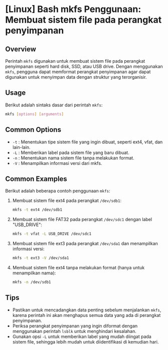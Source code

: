 # [Linux] Bash mkfs Penggunaan: Membuat sistem file pada perangkat penyimpanan

## Overview
Perintah `mkfs` digunakan untuk membuat sistem file pada perangkat penyimpanan seperti hard disk, SSD, atau USB drive. Dengan menggunakan `mkfs`, pengguna dapat memformat perangkat penyimpanan agar dapat digunakan untuk menyimpan data dengan struktur yang terorganisir.

## Usage
Berikut adalah sintaks dasar dari perintah `mkfs`:

```bash
mkfs [options] [arguments]
```

## Common Options
- `-t` : Menentukan tipe sistem file yang ingin dibuat, seperti ext4, vfat, dan lain-lain.
- `-L` : Memberikan label pada sistem file yang baru dibuat.
- `-n` : Menentukan nama sistem file tanpa melakukan format.
- `-V` : Menampilkan informasi versi dari mkfs.

## Common Examples
Berikut adalah beberapa contoh penggunaan `mkfs`:

1. Membuat sistem file ext4 pada perangkat `/dev/sdb1`:
   ```bash
   mkfs -t ext4 /dev/sdb1
   ```

2. Membuat sistem file FAT32 pada perangkat `/dev/sdc1` dengan label "USB_DRIVE":
   ```bash
   mkfs -t vfat -L USB_DRIVE /dev/sdc1
   ```

3. Membuat sistem file ext3 pada perangkat `/dev/sda1` dan menampilkan informasi versi:
   ```bash
   mkfs -t ext3 -V /dev/sda1
   ```

4. Membuat sistem file ext4 tanpa melakukan format (hanya untuk menampilkan nama):
   ```bash
   mkfs -n /dev/sdb1
   ```

## Tips
- Pastikan untuk mencadangkan data penting sebelum menjalankan `mkfs`, karena perintah ini akan menghapus semua data yang ada di perangkat penyimpanan.
- Periksa perangkat penyimpanan yang ingin diformat dengan menggunakan perintah `lsblk` untuk menghindari kesalahan.
- Gunakan opsi `-L` untuk memberikan label yang mudah diingat pada sistem file, sehingga lebih mudah untuk diidentifikasi di kemudian hari.